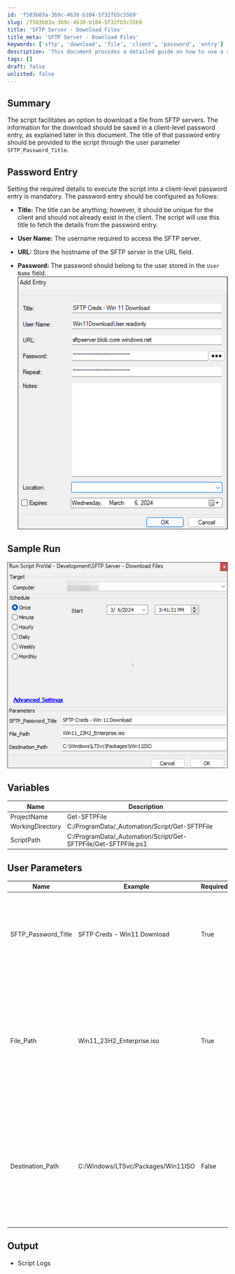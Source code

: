 ```yaml
---
id: 'f583b03a-3b9c-4630-b104-5f32fb5c55b9'
slug: /f583b03a-3b9c-4630-b104-5f32fb5c55b9
title: 'SFTP Server - Download Files'
title_meta: 'SFTP Server - Download Files'
keywords: ['sftp', 'download', 'file', 'client', 'password', 'entry']
description: 'This document provides a detailed guide on how to use a script to download files from SFTP servers. It explains the necessary client-level password entry setup, user parameters required for execution, and provides sample runs for clarity.'
tags: []
draft: false
unlisted: false
---
```


## Summary

The script facilitates an option to download a file from SFTP servers. The information for the download should be saved in a client-level password entry, as explained later in this document. The title of that password entry should be provided to the script through the user parameter `SFTP_Password_Title`.

## Password Entry

Setting the required details to execute the script into a client-level password entry is mandatory. The password entry should be configured as follows:

- **Title:** The title can be anything; however, it should be unique for the client and should not already exist in the client. The script will use this title to fetch the details from the password entry.

- **User Name:** The username required to access the SFTP server.

- **URL:** Store the hostname of the SFTP server in the URL field.

- **Password:** The password should belong to the user stored in the `User Name` field.  
  ![Password Entry](../../../static/img/SFTP-Server---Download-Files/image_1.png)

## Sample Run

![Sample Run](../../../static/img/SFTP-Server---Download-Files/image_2.png)

## Variables

| Name              | Description                                         |
|-------------------|-----------------------------------------------------|
| ProjectName       | Get-SFTPFile                                       |
| WorkingDirectory   | C:/ProgramData/_Automation/Script/Get-SFTPFile    |
| ScriptPath        | C:/ProgramData/_Automation/Script/Get-SFTPFile/Get-SFTPFile.ps1 |

## User Parameters

| Name                   | Example                           | Required | Description                                                                                                             |
|------------------------|-----------------------------------|----------|-------------------------------------------------------------------------------------------------------------------------|
| SFTP_Password_Title    | SFTP Creds - Win11 Download       | True     | Title of the password stored in the client's Password tab to download the required file from the SFTP server.         |
| File_Path              | Win11_23H2_Enterprise.iso         | True     | Full path to download from the SFTP server. If the file is placed at the root level in the SFTP server, then use the file's name as illustrated in the sample run. |
| Destination_Path       | C:/Windows/LTSvc/Packages/Win11ISO | False    | Full path of the directory on the end machine to store the downloaded file. By default, the script will download the file into `C:/temp` if this parameter is not set. |

## Output

- Script Logs


